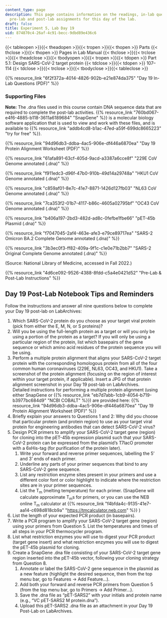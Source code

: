 ```yaml
---
content_type: page
description: This page contains information on the readings, in-lab questions, and
  pre-lab and post-lab assignments for this day of the lab.
draft: false
title: Experiment 5, Lab Day 19
uid: 874870c4-26af-4c91-becc-9dbd89e436c6
---
```

{{< tableopen >}}{{< theadopen >}}{{< tropen >}}{{< thopen >}}
Parts
{{< thclose >}}{{< thopen >}}
Pages in Lab Manual
{{< thclose >}}{{< trclose >}}{{< theadclose >}}{{< tbodyopen >}}{{< tropen >}}{{< tdopen >}}
Part 5.1: Design SARS-CoV-2 target protein
{{< tdclose >}}{{< tdopen >}}
107–114
{{< tdclose >}}{{< trclose >}}{{< tbodyclose >}}{{< tableclose >}}

{{% resource_link "6f2f372a-4014-4826-902b-e21e874da375" "Day 19 In-Lab Questions (PDF)" %}}

### Supporting Files

**Note:** The .dna files used in this course contain DNA sequence data that are required to complete the post-lab activities. {{% resource_link "760bd067-e4f6-4885-b118-3611a6189684" "SnapGene" %}} is a molecular biology software application that is used to view and work with these files, and is available to {{% resource_link "addb4cd8-b1ac-47ed-a59f-699dc8665223" "try for free" %}}. 

{{% resource_link "94d96db3-ddba-4ac5-906e-df446a6870ea" "Day 19 Protein Alignment Worksheet (PDF)" %}}

{{% resource_link "61afa891-63cf-405d-9acd-a3387a6cce8f" "229E CoV Genome annotated (.dna)" %}}

{{% resource_link "f911edc3-d96f-47b0-910b-49d14a29748a" "HKU1 CoV Genome annotated (.dna)" %}}

{{% resource_link "c859af01-8e7c-41e7-8871-1426d127fb03" "NL63 CoV Genome annotated (.dna)" %}}

{{% resource_link "7ca353f2-01b7-4117-b86c-4605a02795bf" "OC43 CoV Genome annotated (.dna)" %}}

{{% resource_link "b406a197-2bd3-482d-ad8c-0fefbe1fbe66" "pET-45b Plasmid (.dna)" %}}

{{% resource_link "f7047045-2af4-463e-afe3-e79ce89717ea" "SARS-2 Omicron BA.2 Complete Genome annotated (.dna)" %}}

{{% resource_link "3b3ec0f3-ff82-409a-9f1c-c1e0e71b2bb7" "SARS-2 Original Complete Genome annotated (.dna)" %}}

(Source: National Library of Medicine, accessed in Fall 2022.)

{{% resource_link "4d6ce092-9526-4388-8fdd-c5a4e0421d52" "Pre-Lab & Post-Lab Instructions" %}}

## Day 19 Post-Lab Notebook Tips and Reminders

Follow the instructions and answer all nine questions below to complete your Day 19 post-lab on LabArchives:

1. Which SARS-CoV-2 protein do you choose as your target viral protein (pick from either the E, M, N, or S proteins)?
2. Will you be using the full-length protein as a target or will you only be using a portion of the protein as a target? If you will only be using a particular region of the protein, list which basepairs of the gene sequence or which amino acid residues of the protein sequence you will be using.
3. Perform a multiple protein alignment that aligns your SARS-CoV-2 target protein with the corresponding homologous protein from all of the four common human coronaviruses (229E, NL63, OC43, and HKU1). Take a screenshot of the protein alignment (focusing on the region of interest within your target protein, if applicable). Insert a JPG of that protein alignment screenshot in your Day 19 post-lab on LabArchives.                    
    Detailed instructions for performing a multiple protein alignment (using either SnapGene or {{% resource_link "eb7d7abb-1cb9-4054-b719-b3977bc684d9" "NCBI COBALT" %}}) are provided here: {{% resource_link "94d96db3-ddba-4ac5-906e-df446a6870ea" "Day 19 Protein Alignment Worksheet (PDF)" %}}
4. Briefly explain your answers to Questions 1 and 2: Why did you choose that particular protein (and protein region) to use as your target viral protein for engineering antibodies that can detect SARS-CoV-2 virus?
5. Design PCR primers to amplify your SARS-CoV-2 target gene (region) for cloning into the pET-45b expression plasmid such that your SARS-CoV-2 protein can be expressed from the plasmid’s T7lacO promoter with a 6xHis-tag (for purification of the protein later).
    1. Write your forward and reverse primer sequences, labelling the 5’ and 3’ ends of each primer.
    2. Underline any parts of your primer sequences that bind to any SARS-CoV-2 gene sequence.
    3. List any restriction enzyme sites present in your primers and use a different color font or color highlight to indicate where the restriction sites are in your primer sequences.
    4. List the T<sub>m</sub> (melting temperature) for each primer. (SnapGene will calculate approximate T<sub>m</sub>s for primers, or you can use the NEB online T<sub>m</sub> calculator at {{% resource_link "f4bfda4c-9135-41e7-aa14-c698d818cb9a" "https://tmcalculator.neb.com" %}} )
6. List the length of your expected PCR product (in basepairs).
7. Write a PCR program to amplify your SARS-CoV-2 target gene (region) using your primers from Question 5. List the temperatures and times of all steps in your PCR thermocycler program.
8. List what restriction enzymes you will use to digest your PCR product (target gene insert) and what restriction enzymes you will use to digest the pET-45b plasmid for cloning.
9. Create a SnapGene .dna file consisting of your SARS-CoV-2 target gene region inserted into the pET-45b vector, following your cloning strategy from Question 8.
    1. Annotate or label the SARS-CoV-2 gene sequence in the plasmid as a new feature (highlight the desired sequence, then from the top menu bar, go to Features → Add Feature…).
    2. Add both your forward and reverse PCR primers from Question 5 (from the top menu bar, go to Primers → Add Primer…).
    3. Save the .dna file as “pET-SARS2” with your initials and protein name (e.g., “VC pET-SARS2 M protein.dna”).
    4. Upload this pET-SARS2 .dna file as an attachment in your Day 19 Post-Lab on LabArchives.